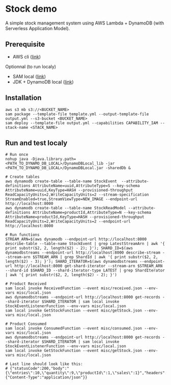 # Stock demo

A simple stock management system using AWS Lambda + DynamoDB (with Serverless Application Model).

## Prerequisite

* AWS cli ([link](http://docs.aws.amazon.com/fr_fr/cli/latest/userguide/installing.html))

Optionnal (to run localy)
* SAM local ([link](https://github.com/awslabs/aws-sam-local#installation))
* JDK + DynamoDB local ([link](http://docs.aws.amazon.com/fr_fr/amazondynamodb/latest/developerguide/DynamoDBLocal.html))


## Installation

```
aws s3 mb s3://<BUCKET_NAME>
sam package --template-file template.yml --output-template-file output.yml --s3-bucket <BUCKET_NAME>
sam deploy --template-file output.yml --capabilities CAPABILITY_IAM --stack-name <STACK_NAME>
```

## Run and test localy

```
# Run once
nohup java -Djava.library.path=<PATH_TO_DYNAMO_DB_LOCAL>/DynamoDBLocal_lib -jar <PATH_TO_DYNAMO_DB_LOCAL>/DynamoDBLocal.jar -sharedDb &

# Create tables
aws dynamodb create-table --table-name StockEvent  --attribute-definitions AttributeName=uuid,AttributeType=S --key-schema AttributeName=uuid,KeyType=HASH --provisioned-throughput ReadCapacityUnits=2,WriteCapacityUnits=2 --stream-specification StreamEnabled=true,StreamViewType=NEW_IMAGE --endpoint-url http://localhost:8000
aws dynamodb create-table --table-name StockReadModel --attribute-definitions AttributeName=productId,AttributeType=N --key-schema AttributeName=productId,KeyType=HASH --provisioned-throughput ReadCapacityUnits=2,WriteCapacityUnits=2 --endpoint-url http://localhost:8000

# Run functions
STREAM_ARN=$(aws dynamodb --endpoint-url http://localhost:8000 describe-table --table-name StockEvent | grep LatestStreamArn | awk '{ print substr($2, 2, length($2) - 2); }'); SHARD_ID=$(aws dynamodbstreams --endpoint-url http://localhost:8000 describe-stream --stream-arn $STREAM_ARN | grep ShardId | awk '{ print substr($2, 2, length($2) - 3); }'); SHARD_ITERATOR=$(aws dynamodbstreams --endpoint-url http://localhost:8000 get-shard-iterator --stream-arn $STREAM_ARN --shard-id $SHARD_ID --shard-iterator-type LATEST | grep ShardIterator | awk '{ print substr($2, 2, length($2) - 2); }')

# Product Received
sam local invoke ReceivedFunction --event misc/received.json --env-vars misc/local.json
aws dynamodbstreams --endpoint-url http://localhost:8000 get-records --shard-iterator $SHARD_ITERATOR | sam local invoke StockEventListenerFunction --env-vars misc/local.json
sam local invoke GetStockFunction --event misc/getStock.json --env-vars misc/local.json

# Product Consumed
sam local invoke ConsumedFunction --event misc/consumed.json --env-vars misc/local.json
aws dynamodbstreams --endpoint-url http://localhost:8000 get-records --shard-iterator $SHARD_ITERATOR | sam local invoke StockEventListenerFunction --env-vars misc/local.json
sam local invoke GetStockFunction --event misc/getStock.json --env-vars misc/local.json

# Last line should look like this: 
# {"statusCode":200,"body":"{\"entries\":10,\"quantity\":9,\"productId\":1,\"sales\":1}","headers":{"Content-Type":"application/json"}}
```
